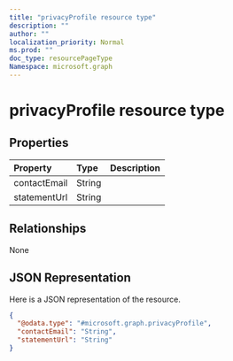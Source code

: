```yaml
---
title: "privacyProfile resource type"
description: ""
author: ""
localization_priority: Normal
ms.prod: ""
doc_type: resourcePageType
Namespace: microsoft.graph
---
```



# privacyProfile resource type



## Properties
|Property|Type|Description|
|:---|:---|:---|
|contactEmail|String||
|statementUrl|String||

## Relationships
None

## JSON Representation
Here is a JSON representation of the resource.
<!-- {
  "blockType": "resource",
  "@odata.type": "microsoft.graph.privacyProfile"
}
-->
``` json
{
  "@odata.type": "#microsoft.graph.privacyProfile",
  "contactEmail": "String",
  "statementUrl": "String"
}
```

